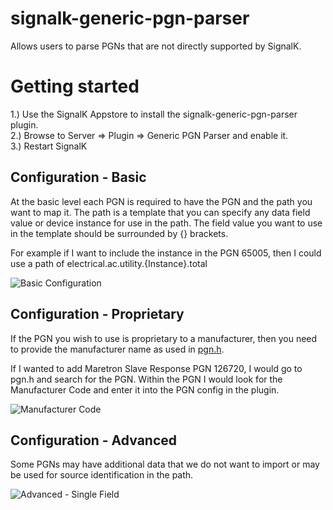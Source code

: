 # signalk-generic-pgn-parser
Allows users to parse PGNs that are not directly supported by SignalK.

# Getting started
1.) Use the SignalK Appstore to install the signalk-generic-pgn-parser plugin.<br/>
2.) Browse to Server => Plugin => Generic PGN Parser and enable it.<br/>
3.) Restart SignalK<br/>

## Configuration - Basic
At the basic level each PGN is required to have the PGN and the path you want to map it. The path is a template that you can specify any data field value or device instance for use in the path. The field value you want to use in the template should be surrounded by {} brackets.<br/>

For example if I want to include the instance in the PGN 65005, then I could use a path of electrical.ac.utility.{Instance}.total

![Basic Configuration](https://user-images.githubusercontent.com/30420708/76558583-8b536c80-646b-11ea-8cad-eddc7d9dbfb1.png)

## Configuration - Proprietary
If the PGN you wish to use is proprietary to a manufacturer, then you need to provide the manufacturer name as used in [pgn.h](https://github.com/canboat/canboat/blob/master/analyzer/pgn.h).

If I wanted to add Maretron Slave Response PGN 126720, I would go to pgn.h and search for the PGN. Within the PGN I would look for the Manufacturer Code and enter it into the PGN config in the plugin.

![Manufacturer Code](https://user-images.githubusercontent.com/30420708/76559374-0a957000-646d-11ea-9d9a-51bc3baa144a.png)

## Configuration - Advanced
Some PGNs may have additional data that we do not want to import or may be used for source identification in the path.

![Advanced - Single Field](https://user-images.githubusercontent.com/30420708/76570875-41c34b80-6484-11ea-8779-29da53c26134.png)
